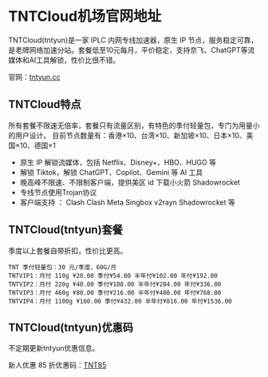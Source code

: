 # TNTCloud机场官网地址

TNTCloud(tntyun)是一家 IPLC 内网专线加速器，原生 IP 节点，服务稳定可靠，是老牌网络加速分站。套餐低至10元每月，平价稳定，支持奈飞、ChatGPT等流媒体和AI工具解锁，性价比很不错。

官网：[tntyun.cc](https://tntyunb01.cc/#/register?code=KrdvuEmw)

## TNTCloud特点

所有套餐不限速无倍率，套餐只有流量区别，有特色的季付轻量包，专门为用量小的用户设计。 目前节点数量有：香港×10、台湾×10、新加坡×10、日本×10、美国×10、德国×1

*   原生 IP 解锁流媒体，包括 Netflix、Disney+、HBO、HUGO 等
*   解锁 Tiktok，解锁 ChatGPT、Copilot、Gemini 等 AI 工具
*   晚高峰不限速、不限制客户端，提供美区 id 下载小火箭 Shadowrocket
*   专线节点使用Trojan协议
*   客户端支持 ： Clash Clash Meta Singbox v2rayn Shadowrocket 等

## TNTCloud(tntyun)套餐

季度以上套餐自带折扣，性价比更高。

    TNT 季付轻量包：30 元/季度，60G/月
    TNTVIP1：月付 110g ¥20.00 季付¥54.00 半年付¥102.00 年付¥192.00
    TNTVIP2：月付 220g ¥40.00 季付¥108.00 半年付¥204.00 年付¥336.00
    TNTVIP3：月付 460g ¥80.00 季付¥216.00 半年付¥408.00 年付¥768.00
    TNTVIP4：月付 1100g ¥160.00 季付¥432.00 半年付¥816.00 年付¥1536.00

## TNTCloud(tntyun)优惠码

不定期更新tntyun优惠信息。

新人优惠 85 折优惠码：[TNT85](https://tntyunb01.cc/#/register?code=KrdvuEmw)
